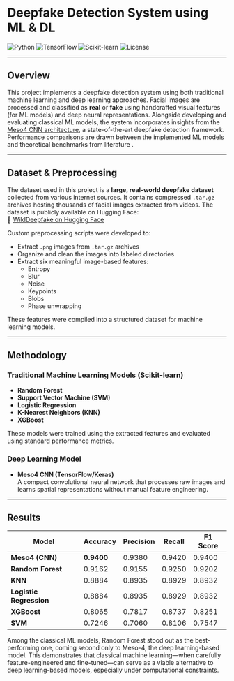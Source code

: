 #  Deepfake Detection System using ML & DL

![Python](https://img.shields.io/badge/Python-3.9-blue)
![TensorFlow](https://img.shields.io/badge/TensorFlow-2.6-orange)
![Scikit-learn](https://img.shields.io/badge/Scikit--learn-1.0-green)
![License](https://img.shields.io/badge/License-MIT-lightgrey)

---

##  Overview

This project implements a deepfake detection system using both traditional machine learning and deep learning approaches. Facial images are processed and classified as **real** or **fake** using handcrafted visual features (for ML models) and deep neural representations. Alongside developing and evaluating classical ML models, the system incorporates insights from the [Meso4 CNN architecture](https://arxiv.org/pdf/1809.00888), a state-of-the-art deepfake detection framework. Performance comparisons are drawn between the implemented ML models and theoretical benchmarks from literature .

---

##  Dataset & Preprocessing

The dataset used in this project is a **large, real-world deepfake dataset** collected from various internet sources. It contains compressed `.tar.gz` archives hosting thousands of facial images extracted from videos. The dataset is publicly available on Hugging Face:  
🔗 [WildDeepfake on Hugging Face](https://huggingface.co/datasets/xingjunm/WildDeepfake/tree/main/deepfake_in_the_wild)

Custom preprocessing scripts were developed to:
- Extract `.png` images from `.tar.gz` archives
- Organize and clean the images into labeled directories
- Extract six meaningful image-based features:
  - Entropy
  - Blur
  - Noise
  - Keypoints
  - Blobs
  - Phase unwrapping

These features were compiled into a structured dataset for machine learning models.

---

##  Methodology

###  Traditional Machine Learning Models (Scikit-learn)
- **Random Forest**
- **Support Vector Machine (SVM)**
- **Logistic Regression**
- **K-Nearest Neighbors (KNN)**
- **XGBoost**

These models were trained using the extracted features and evaluated using standard performance metrics.

###  Deep Learning Model
- **Meso4 CNN (TensorFlow/Keras)**  
  A compact convolutional neural network that processes raw images and learns spatial representations without manual feature engineering.

---

##  Results

| Model                | Accuracy | Precision | Recall | F1 Score |
|----------------------|----------|-----------|--------|----------|
| **Meso4 (CNN)**      | **0.9400**   | 0.9380    | 0.9420 | 0.9400   |
| **Random Forest**    | 0.9162   | 0.9155    | 0.9250 | 0.9202   |
| **KNN**              | 0.8884   | 0.8935    | 0.8929 | 0.8932   |
| **Logistic Regression** | 0.8884 | 0.8935    | 0.8929 | 0.8932   |
| **XGBoost**          | 0.8065   | 0.7817    | 0.8737 | 0.8251   |
| **SVM**              | 0.7246   | 0.7060    | 0.8106 | 0.7547   |

Among the classical ML models, Random Forest stood out as the best-performing one, coming second only to Meso-4, the deep learning-based model. This demonstrates that classical machine learning—when carefully feature-engineered and fine-tuned—can serve as a viable alternative to deep learning-based models, especially under computational constraints.
